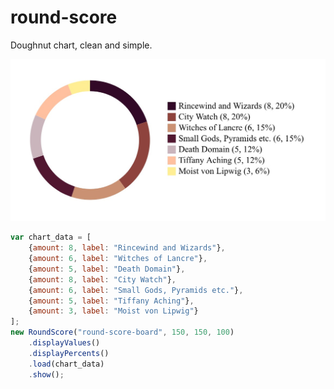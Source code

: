 # round-score
Doughnut chart, clean and simple.

![Doughnut chart example](docs/round-score-example.png?raw=true "Doughnut chart example")

```javascript
var chart_data = [
    {amount: 8, label: "Rincewind and Wizards"},
    {amount: 6, label: "Witches of Lancre"},
    {amount: 5, label: "Death Domain"},
    {amount: 8, label: "City Watch"},
    {amount: 6, label: "Small Gods, Pyramids etc."},
    {amount: 5, label: "Tiffany Aching"},
    {amount: 3, label: "Moist von Lipwig"}
];
new RoundScore("round-score-board", 150, 150, 100)
    .displayValues()
    .displayPercents()
    .load(chart_data)
    .show();
```
